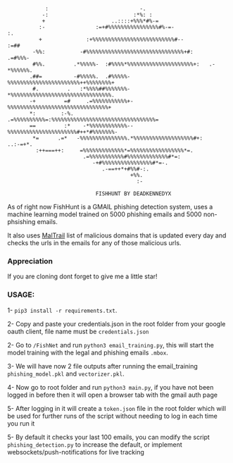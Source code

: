 ```                                                                                          
            :                             -.                                        
           -:                           :*%: :                                      
           +                     ..::::+%%%*#%-=                                    
          :-                :=+#%%%%%%%%%%%%%%%%#%-=-                    :.         
          +              :+%%%%%%%%%%%%%%%%%%%%%%%%%%#--              :=##          
        -%%:           -#%%%%%%%%%%%%%%%%%%%%%%%%%%%%%%%+#:        .=#%%%-          
        #%%.         .*%%%%%-  :#%%%%*%%%%%%%%%%%%%%%%%%%%%+:   .-*%%%%%%.          
       .##=          -#%%%%%.  .#%%%%%-%%%%%%%%%%%%%%%%%%%%%%%++%%%%%%%%+           
        #.         .   :*%%%%##%%%%%%%-*%%%%%%%%%%%%%%%%%%%%%%%%%%%%%%%%.           
       -+         =#     .=%%%%%%%%%%%+-%%%%%%%%%%%%%%%%%%%%%%%%%%%%%%%%+           
       *:        :-%.     .=%%%%%%%%%%=:%%%%%%%%%%%%%%%%%%%%%%%%%%%%%%%%%=          
       ==         :*    -*%%%%%%%%%%%%--%%%%%%%%%%%%%%%%%%%%%%#++*#%%%%%%%-         
        *=      .=*   -%%%%%%%%%%%%%%%.*%%%%%%%%%%%%%%%%%%%#+:      ..:-=+*.        
         :++===++:     =%%%%%%%%%%%%%*=%%%%%%%%%%%%%%%%%*=.                         
                        .=%%%%%%%%%%%#%%%%%%%%%%%%%#*=:                             
                           -+#%%%%%%%%%%%%%%%%#*=-.                                 
                              .-==++*+#%%#-:.                                       
                                       +%%.                                         
                                         :-

                            FISHHUNT BY DEADKENNEDYX
```


As of right now FishHunt is a GMAIL phishing detection system, uses a machine learning model trained on 5000 phishing emails and 5000 non-phsishing emails. 

It also uses [MalTrail](https://github.com/stamparm/maltrail?tab=readme-ov-file#blacklist) list of malicious domains that is updated every day and checks the urls in the emails for any of those malicious urls.

### Appreciation
If you are cloning dont forget to give me a little star!

### USAGE:

1- `pip3 install -r requirements.txt`.

2- Copy and paste your credentials.json in the root folder from your google oauth client, file name must be `credentials.json`

2- Go to `/FishNet` and run `python3 email_training.py`, this will start the model training with the legal and phishing emails `.mbox`.

3- We will have now 2 file outputs after running the email_training `phishing_model.pkl` and `vectorizer.pkl`.

4- Now go to root folder and run `python3 main.py`, if you have not been logged in before then it will open a browser tab with the gmail auth page

5- After logging in it will create a `token.json` file in the root folder which will be used for further runs of the script without needing to log in each time you run it

5- By default it checks your last 100 emails, you can modify the script `phishing_detection.py` to increase the default, or implement websockets/push-notifications for live tracking
